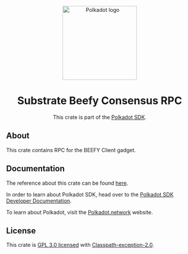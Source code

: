 <div align="center">

<img
alt="Polkadot logo" width="200"
src="https://raw.githubusercontent.com/paritytech/polkadot-sdk/rzadp/readmes/docs/images/Polkadot_Logo_Horizontal_Pink_BlackOnWhite.png">

# Substrate Beefy Consensus RPC

This crate is part of the [Polkadot SDK](https://github.com/paritytech/polkadot-sdk/).

</div>

## About

This crate contains RPC for the BEEFY Client gadget.

## Documentation

The reference about this crate can be found [here](https://paritytech.github.io/polkadot-sdk/master/sc_consensus_beefy_rpc).

In order to learn about Polkadot SDK, head over to the [Polkadot SDK Developer Documentation](https://paritytech.github.io/polkadot-sdk/master/polkadot_sdk_docs/index.html).

To learn about Polkadot, visit the [Polkadot.network](https://polkadot.network/) website.

## License

This crate is [GPL 3.0 licensed](https://spdx.org/licenses/GPL-3.0-or-later.html) with [Classpath-exception-2.0](https://spdx.org/licenses/Classpath-exception-2.0.html).
